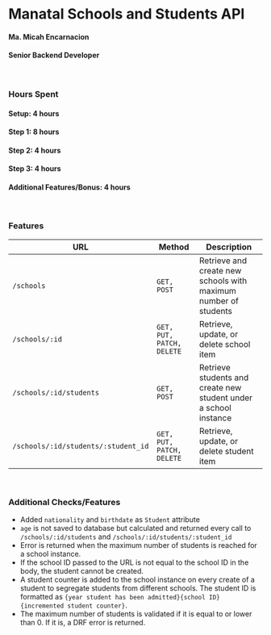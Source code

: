 # Manatal Schools and Students API

#### Ma. Micah Encarnacion
#### Senior Backend Developer
<br>

### Hours Spent
#### **Setup**: 4 hours
#### **Step 1**: 8 hours
#### **Step 2**: 4 hours
#### **Step 3**: 4 hours
#### **Additional Features/Bonus**: 4 hours
<br>

### Features
| URL | Method | Description |
| ----------- | ----------- | ----------- |
| `/schools` | `GET, POST` | Retrieve and create new schools with maximum number of students |
| `/schools/:id` | `GET, PUT, PATCH, DELETE` | Retrieve, update, or delete school item |
| `/schools/:id/students` | `GET, POST` | Retrieve students and create new student under a school instance |
| `/schools/:id/students/:student_id` | `GET, PUT, PATCH, DELETE` | Retrieve, update, or delete student item |
<br>

### Additional Checks/Features
* Added `nationality` and  `birthdate` as `Student` attribute
* `age` is not saved to database but calculated and returned every call to `/schools/:id/students` and `/schools/:id/students/:student_id`
* Error is returned when the maximum number of students is reached for a school instance.
* If the school ID passed to the URL is not equal to the school ID in the body, the student cannot be created.
* A student counter is added to the school instance on every create of a student to segregate students from different schools. The student ID is formatted as `{year student has been admitted}{school ID}{incremented student counter}`.
* The maximum number of students is validated if it is equal to or lower than 0. If it is, a DRF error is returned.